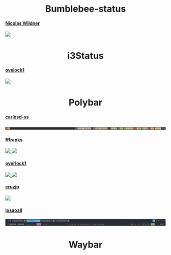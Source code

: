 <h1 align="center">Bumblebee-status</h1>

#### [Nícolas Wildner](https://gitlab.com/nwildner)

<a href="https://gitlab.com/nwildner/dotfiles/-/blob/master/home/nwildner/.config/i3/config#L191">
    <img src="https://gitlab.com/nwildner/dotfiles/-/raw/master/bar.png">
</a>


<h1 align="center">i3Status</h1>

#### [ovelock1](https://github.com/overlock1)

<a href="https://github.com/overlock1/i3status-colorido/blob/master/i3status/config">
    <img src="https://raw.githubusercontent.com/overlock1/i3status-colorido/master/i3status.png">
</a>


<h1 align="center">Polybar</h1>

#### [carlosd-ss](https://github.com/carlosd-ss)

<a href="https://github.com/carlosd-ss/dotfiles/blob/master/i3status/config">
    <img src="https://raw.githubusercontent.com/carlosd-ss/dotfiles/master/.github/bar.png">
</a>

#### [fffranks](https://github.com/fffranks)

<a href="https://github.com/fffranks/dotfiles/tree/master/.config/polybar">
    <img src="https://github.com/fffranks/dotfiles/blob/master/screenshots/Polybar%20TOP.png">
    <img src="https://github.com/fffranks/dotfiles/blob/master/screenshots/PB.png"> 
</a>

#### [overlock1](https://github.com/overlock1)

<a href="https://github.com/overlock1/polybar">
    <img src="https://github.com/overlock1/polybar/blob/master/2020-09-17_19-46.png">
</a>

<a href="https://github.com/overlock1/polybar2/tree/master/polybar">
    <img src="https://github.com/overlock1/polybar2/blob/master/polybar.png">
</a>

#### [cruzjp](https://gitlab.com/cruzjp)

<a href="https://gitlab.com/cruzjp/my-dotfiles/-/blob/master/polybar/config">
    <img src="https://gitlab.com/cruzjp/my-dotfiles/-/raw/master/polybar/polybar1.png">
</a>

#### [losaoall](https://github.com/odilonscoelho)

<a href="https://github.com/odilonscoelho/dots/tree/master/polybar">
    <img src="https://raw.githubusercontent.com/odilonscoelho/dots/master/bars.png">
</a>

<h1 align="center">Waybar</h1>

